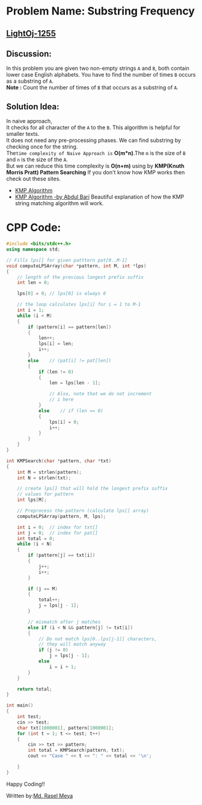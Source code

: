 # Problem Name: Substring Frequency
## [LightOj-1255](https://lightoj.com/problem/substring-frequency)
## Discussion:
In this problem you are given two non-empty strings ` A ` and ` B `, both contain lower case English alphabets. You have to find the number of times ` B ` occurs as a substring of ` A `.<br>
**Note :** Count the number of times of ` B ` that occurs as a substring of ` A `.
## Solution Idea:
In naive approach,<br>
It checks for all character of the ` A ` to the ` B `. This algorithm is helpful for smaller texts.<br>It does not need any pre-processing phases. We can find substring by checking once for the string.<br>
The` time complexity of Naive Approach is ` **O(m*n)**.The ` m ` is the size of ` B ` and ` n ` is the size of the ` A `.<br>
But we can reduce this time complexity is **O(n+m)** using by **KMP(Knuth Morris Pratt) Pattern Searching**
If you don't know how KMP works then check out these sites.
* [KMP Algorithm](https://www.geeksforgeeks.org/kmp-algorithm-for-pattern-searching/)
* [KMP Algorithm -by Abdul Bari](https://www.youtube.com/watch?v=V5-7GzOfADQ)
Beautiful explanation of how the KMP string matching algorithm will work.

# CPP Code:
```cpp
#include <bits/stdc++.h>
using namespace std;

// Fills lps[] for given patttern pat[0..M-1]
void computeLPSArray(char *pattern, int M, int *lps)
{
	// length of the previous longest prefix suffix
	int len = 0;

	lps[0] = 0;	// lps[0] is always 0

	// the loop calculates lps[i] for i = 1 to M-1
	int i = 1;
	while (i < M)
	{
		if (pattern[i] == pattern[len])
		{
			len++;
			lps[i] = len;
			i++;
		}
		else	// (pat[i] != pat[len])
		{
			if (len != 0)
			{
				len = lps[len - 1];

				// Also, note that we do not increment
				// i here
			}
			else	// if (len == 0)
			{
				lps[i] = 0;
				i++;
			}
		}
	}
}

int KMPSearch(char *pattern, char *txt)
{
	int M = strlen(pattern);
	int N = strlen(txt);

	// create lps[] that will hold the longest prefix suffix
	// values for pattern
	int lps[M];

	// Preprocess the pattern (calculate lps[] array)
	computeLPSArray(pattern, M, lps);

	int i = 0;	// index for txt[]
	int j = 0;	// index for pat[]
	int total = 0;
	while (i < N)
	{
		if (pattern[j] == txt[i])
		{
			j++;
			i++;
		}

		if (j == M)
		{
			total++;
			j = lps[j - 1];
		}

		// mismatch after j matches
		else if (i < N && pattern[j] != txt[i])
		{
			// Do not match lps[0..lps[j-1]] characters,
			// they will match anyway
			if (j != 0)
				j = lps[j - 1];
			else
				i = i + 1;
		}
	}

	return total;
}

int main()
{
	int test;
	cin >> test;
	char txt[1000001], pattern[1000001];
	for (int t = 1; t <= test; t++)
	{
		cin >> txt >> pattern;
		int total = KMPSearch(pattern, txt);
		cout << "Case " << t << ": " << total << '\n';

	}
}

```

Happy Coding!!

Written by:[Md. Rasel Meya](https://www.linkedin.com/in/raselmeya/)
